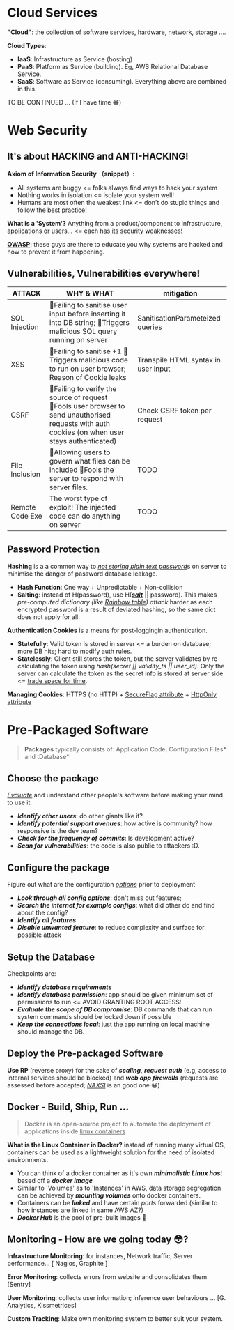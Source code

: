 # Cloud Services

**"Cloud"**: the collection of software services, hardware, network, storage …. 

**Cloud Types**:

* **IaaS**: Infrastructure as Service (hosting)
* **PaaS**: Platform as Service (building). Eg, AWS Relational Database Service. 
* **SaaS**: Software as Service (consuming). Everything above are combined in this. 

TO BE CONTINUED … (If I have time 😁)


# Web Security

## **It's about HACKING and ANTI-HACKING!**

**Axiom of Information Security （snippet）**:

* All systems are buggy <= folks always find ways to hack your system
* Nothing works in isolation <= isolate your system well!
* Humans are most often the weakest link <= don't do stupid things and follow the best practice!

**What is a 'System'?** Anything from a product/component to infrastructure, applications or users… <= each has its security weaknesses! 

[**OWASP**](https://www.owasp.org/index.php/About_OWASP): these guys are there to educate you why systems are hacked and how to prevent it from happening. 

## Vulnerabilities, Vulnerabilities everywhere! 

| ATTACK          | WHY & WHAT                               | mitigation                          |
| --------------- | ---------------------------------------- | ----------------------------------- |
| SQL Injection   | 🔹Failing to sanitise user input before inserting it into DB string; 🔸Triggers malicious SQL query running on server | SanitisationParameteized queries    |
| XSS             | 🔹Failing to sanitise +1 🔸 Triggers malicious code to run on user browser; Reason of Cookie leaks | Transpile HTML syntax in user input |
| CSRF            | 🔹Failing to verify the source of request 🔸Fools user browser to send unauthorised requests with auth cookies (on when user stays authenticated) | Check CSRF token per request        |
| File Inclusion  | 🔹Allowing users to govern what files can be included 🔸Fools the server to respond with server files. | TODO                                |
| Remote Code Exe | The worst type of exploit! The injected code can do anything on server | TODO                                |

## **Password Protection**

**Hashing** is a a common way to <u>*not storing plain text password*</u>s on server to minimise the danger of  password database leakage. 

* **Hash Function**: One way + Unpredictable + Non-collision
* **Salting**: instead of  H(password), use H(<u>***salt***</u> || password). This makes *pre-computed dictionary (like [Rainbow table](https://www.zhihu.com/question/19790488)) attack* harder as each encrypted password is a result of deviated hashing, so the same dict does not apply for all. 

**Authentication Cookies** is a means for post-loggingin authentication. 

* **Statefully**: Valid token is stored in server <= a burden on database; more DB hits; hard to modify auth rules. 
* **Statelessly**: Client still stores the token, but the server validates by re-calculating the token using *hash(secret || validity_ts || user_id)*. Only the server can calculate the token as the secret info is stored at server side <= <u>trade space for time</u>. 

**Managing Cookies**: HTTPS (no HTTP) + [SecureFlag attribute](https://www.owasp.org/index.php/SecureFlag) + [HttpOnly attribute](https://www.owasp.org/index.php/HttpOnly)

# Pre-Packaged Software

> **Packages** typically consists of: Application Code, Configuration Files* and tDatabase*

## Choose the package

<u>*Evaluate*</u> and understand other people's software before making your mind to use it. 

* ***Identify other users***: do other giants like it?
* ***Identify potential support avenues***: how active is community? how responsive is the dev team? 
* ***Check for the frequency of commits***: Is development active?
* ***Scan for vulnerabilities***: the code is also public to attackers :D.

## Configure the package

Figure out what are the configuration <u>*options*</u> prior to deployment

* ***Look through all config options***: don't miss out features;
* ***Search the internet for example configs***: what did other do and find about the config?
* ***Identify all features***
* ***Disable unwanted feature***: to reduce complexity and surface for possible attack

## Setup the Database

Checkpoints are:

* ***Identify database requirements***
* ***Identify database permission***: app should be given minimum set of permissions to run <= AVOID GRANTING ROOT ACCESS!
* ***Evaluate the scope of DB compromise***: DB commands that can run system commands should be locked down if possible
* ***Keep the connections local***: just the app running on local machine should manage the DB.

## Deploy the Pre-packaged Software

**Use RP** (reverse proxy) for the sake of ***scaling***, ***request auth*** (e.g, access to internal services should be blocked) and ***web app firewalls*** (requests are assessed before accepted; *<u>NAXSI</u>* is an good one 😀)

## **Docker** - Build, Ship, Run … 

> Docker is an open-source project to automate the deployment of
> applications inside <u>linux containers</u>

**What is the Linux Container in Docker?** instead of running many virtual OS, containers can be used as a lightweight solution for the need of isolated environments. 

* You can think of a docker container as it's own ***minimalistic Linux hos**t* based off a ***docker image***
* Similar to 'Volumes' as to 'Instances' in AWS, data storage segregation can be achieved by ***mounting volumes*** onto docker containers. 
* Containers can be ***linked*** and have certain *ports* forwarded (similar to how instances are linked in same AWS AZ?)
* ***Docker Hub*** is the pool of pre-built images 👏

## Monitoring - How are we going today 😳?

**Infrastructure Monitoring**: for instances, Network traffic, Server performance… [ Nagios, Graphite ]

**Error Monitoring**: collects errors from website and consolidates them [Sentry]

**User Monitoring**: collects user information; inference user behaviours … [G. Analytics, Kissmetrices]

**Custom Tracking**: Make own monitoring system to better suit your system. 